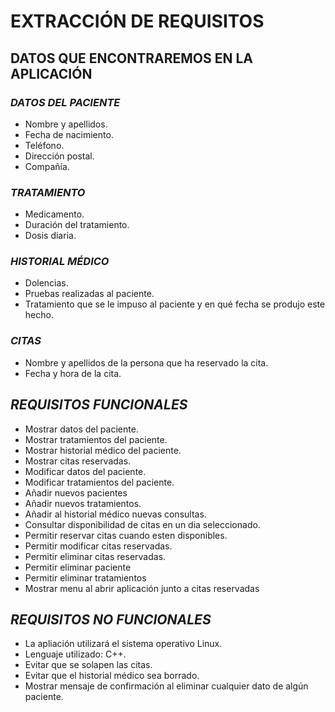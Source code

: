 # **EXTRACCIÓN DE REQUISITOS**
## **DATOS QUE ENCONTRAREMOS EN LA APLICACIÓN**
### *DATOS DEL PACIENTE*
* Nombre y apellidos.
* Fecha de nacimiento.
* Teléfono.
* Dirección postal.
* Compañía.

### *TRATAMIENTO*
* Medicamento.
* Duración del tratamiento.
* Dosis diaria.


### *HISTORIAL MÉDICO*
* Dolencias.
* Pruebas realizadas al paciente.
* Tratamiento que se le impuso al paciente y en qué fecha se produjo este hecho.

### *CITAS*
* Nombre y apellidos de la persona que ha reservado la cita.
* Fecha y hora de la cita.


## *REQUISITOS FUNCIONALES*
* Mostrar datos del paciente.
* Mostrar tratamientos del paciente.
* Mostrar historial médico del paciente.
* Mostrar citas reservadas.
* Modificar datos del paciente.
* Modificar tratamientos del paciente.
* Añadir nuevos pacientes
* Añadir nuevos tratamientos.
* Añadir al historial médico nuevas consultas.
* Consultar disponibilidad de citas en un dia seleccionado.
* Permitir reservar citas cuando esten disponibles.
* Permitir modificar citas reservadas.
* Permitir eliminar citas reservadas.
* Permitir eliminar paciente
* Permitir eliminar tratamientos
* Mostrar menu al abrir aplicación junto a citas reservadas


## *REQUISITOS NO FUNCIONALES*
* La apliación utilizará el sistema operativo Linux.
* Lenguaje utilizado: C++.
* Evitar que se solapen las citas.
* Evitar que el historial médico sea borrado.
* Mostrar mensaje de confirmación al eliminar cualquier dato de algún paciente.
